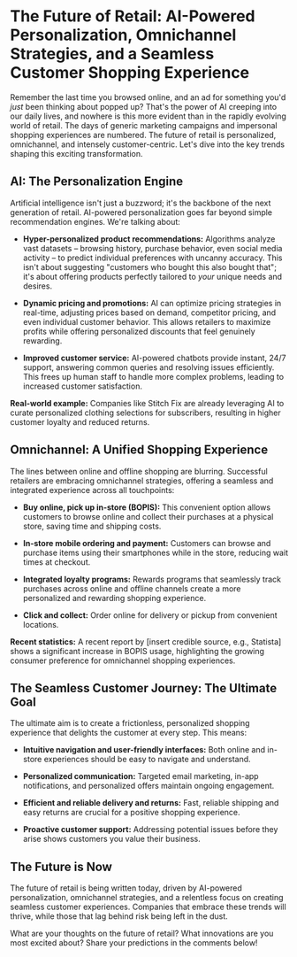 # The Future of Retail: AI-Powered Personalization, Omnichannel Strategies, and a Seamless Customer Shopping Experience

Remember the last time you browsed online, and an ad for something you'd *just* been thinking about popped up?  That's the power of AI creeping into our daily lives, and nowhere is this more evident than in the rapidly evolving world of retail.  The days of generic marketing campaigns and impersonal shopping experiences are numbered.  The future of retail is personalized, omnichannel, and intensely customer-centric.  Let's dive into the key trends shaping this exciting transformation.

## AI: The Personalization Engine

Artificial intelligence isn't just a buzzword; it's the backbone of the next generation of retail.  AI-powered personalization goes far beyond simple recommendation engines.  We're talking about:

* **Hyper-personalized product recommendations:**  Algorithms analyze vast datasets – browsing history, purchase behavior, even social media activity – to predict individual preferences with uncanny accuracy.  This isn't about suggesting "customers who bought this also bought that"; it's about offering products perfectly tailored to *your* unique needs and desires.

* **Dynamic pricing and promotions:**  AI can optimize pricing strategies in real-time, adjusting prices based on demand, competitor pricing, and even individual customer behavior. This allows retailers to maximize profits while offering personalized discounts that feel genuinely rewarding.

* **Improved customer service:**  AI-powered chatbots provide instant, 24/7 support, answering common queries and resolving issues efficiently.  This frees up human staff to handle more complex problems, leading to increased customer satisfaction.

**Real-world example:**  Companies like Stitch Fix are already leveraging AI to curate personalized clothing selections for subscribers, resulting in higher customer loyalty and reduced returns.


## Omnichannel: A Unified Shopping Experience

The lines between online and offline shopping are blurring.  Successful retailers are embracing omnichannel strategies, offering a seamless and integrated experience across all touchpoints:

* **Buy online, pick up in-store (BOPIS):** This convenient option allows customers to browse online and collect their purchases at a physical store, saving time and shipping costs.

* **In-store mobile ordering and payment:**  Customers can browse and purchase items using their smartphones while in the store, reducing wait times at checkout.

* **Integrated loyalty programs:**  Rewards programs that seamlessly track purchases across online and offline channels create a more personalized and rewarding shopping experience.

* **Click and collect:**  Order online for delivery or pickup from convenient locations.

**Recent statistics:**  A recent report by [insert credible source, e.g., Statista] shows a significant increase in BOPIS usage, highlighting the growing consumer preference for omnichannel shopping experiences.


## The Seamless Customer Journey:  The Ultimate Goal

The ultimate aim is to create a frictionless, personalized shopping experience that delights the customer at every step.  This means:

* **Intuitive navigation and user-friendly interfaces:**  Both online and in-store experiences should be easy to navigate and understand.

* **Personalized communication:**  Targeted email marketing, in-app notifications, and personalized offers maintain ongoing engagement.

* **Efficient and reliable delivery and returns:**  Fast, reliable shipping and easy returns are crucial for a positive shopping experience.

* **Proactive customer support:**  Addressing potential issues before they arise shows customers you value their business.


## The Future is Now

The future of retail is being written today, driven by AI-powered personalization, omnichannel strategies, and a relentless focus on creating seamless customer experiences.  Companies that embrace these trends will thrive, while those that lag behind risk being left in the dust.

What are your thoughts on the future of retail?  What innovations are you most excited about?  Share your predictions in the comments below!

